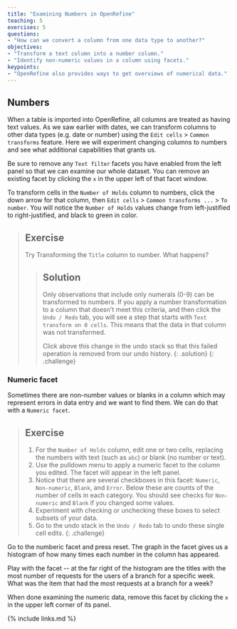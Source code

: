 ```yaml
---
title: "Examining Numbers in OpenRefine"
teaching: 5
exercises: 5
questions:
- "How can we convert a column from one data type to another?"
objectives:
- "Transform a text column into a number column."
- "Identify non-numeric values in a column using facets."
keypoints:
- "OpenRefine also provides ways to get overviews of numerical data."
---
```


## Numbers

When a table is imported into OpenRefine, all columns are treated as having text values.
As we saw earlier with dates, we can transform columns to other data types
(e.g. date or number) using the `Edit cells` > `Common transforms` feature.
Here we will experiment changing columns to numbers and see what additional
capabilities that grants us.

Be sure to remove any `Text filter` facets you have enabled from the left panel
so that we can examine our whole dataset. You can remove an existing facet
by clicking the `x` in the upper left of that facet window.

To transform cells in the `Number of Holds` column to numbers, click the down
arrow for that column, then `Edit cells` > `Common transforms ...` > `To number`.
You will notice the `Number of Holds` values change from left-justified to right-justified,
and black to green in color.

> ## Exercise
>
> Try Transforming the `Title` column to number. What happens?
>
> > ## Solution
> >
> > Only observations that include only numerals (0-9) can be transformed to numbers.
> > If you apply a number transformation to
> > a column that doesn't meet this criteria, and then click the `Undo / Redo` tab,
> > you will see a step that starts with
> > `Text transform on 0 cells`. This means that the data in that column was not transformed.
> >
> > Click above this change in the undo stack so that this failed operation is removed
> > from our undo history.
> {: .solution}
{: .challenge}

### Numeric facet
Sometimes there are non-number values or blanks in a column which may represent errors
in data entry and we want to find them.
We can do that with a `Numeric facet`.

> ## Exercise
> 1. For the `Number of Holds` column, edit one or two cells, replacing the numbers
> with text (such as `abc`) or blank (no number or text).
> 2. Use the pulldown menu to apply a numeric facet to the column you edited.
>    The facet will appear in the left panel.
> 3. Notice that there are several checkboxes in this facet: `Numeric`, `Non-numeric`,
>    `Blank`, and `Error`. Below these are counts of the number of cells in each category.
>    You should see checks for `Non-numeric` and `Blank` if you changed some values.
> 4. Experiment with checking or unchecking these boxes to select subsets of your data.
> 5. Go to the undo stack in the `Undo / Redo` tab to undo these single cell edits.
{: .challenge}

Go to the numberic facet and press reset. The graph in the facet gives us a histogram of how
many times each number in the column has appeared.

Play with the facet -- at the far right of the histogram are the titles with the most
number of requests for the users of a branch for a specific week. What was the item that
had the most requests at a branch for a week?

When done examining the numeric data, remove this facet by clicking the `x` in the upper
left corner of its panel.

{% include links.md %}
